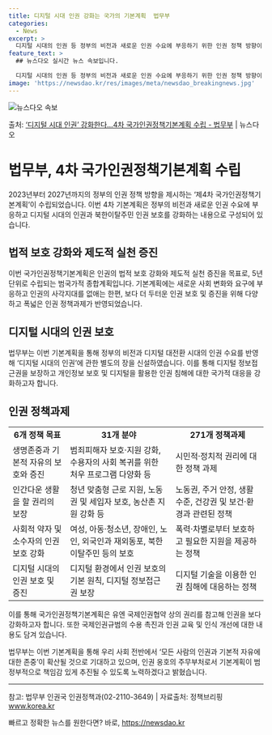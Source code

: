 ```yaml
---
title: 디지털 시대 인권 강화는 국가의 기본계획  법무부
categories:
  - News
excerpt: >
  디지털 시대의 인권 등 정부의 비전과 새로운 인권 수요에 부응하기 위한 인권 정책 방향이 담긴 기본계획이 수…
feature_text: >
  ## 뉴스다오 실시간 뉴스 속보입니다.

  디지털 시대의 인권 등 정부의 비전과 새로운 인권 수요에 부응하기 위한 인권 정책 방향이 담긴 기본계획이 수…
image: 'https://newsdao.kr/res/images/meta/newsdao_breakingnews.jpg'
---
```


![뉴스다오 속보](https://newsdao.kr/res/images/meta/newsdao_breakingnews.jpg)

<p>출처: <a href="https://newsdao.kr/3445" rel="dofollow">‘디지털 시대 인권’ 강화한다…4차 국가인권정책기본계획 수립 - 법무부</a> | 뉴스다오</p>

<h1>법무부, 4차 국가인권정책기본계획 수립</h1>

<p data-ke-size="size16">2023년부터 2027년까지의 정부의 인권 정책 방향을 제시하는 ‘제4차 국가인권정책기본계획’이 수립되었습니다. 이번 4차 기본계획은 정부의 비전과 새로운 인권 수요에 부응하고 디지털 시대의 인권과 북한이탈주민 인권 보호를 강화하는 내용으로 구성되어 있습니다.</p>

<h2>법적 보호 강화와 제도적 실천 증진</h2>

<p data-ke-size="size16">이번 국가인권정책기본계획은 인권의 법적 보호 강화와 제도적 실천 증진을 목표로, 5년 단위로 수립되는 범국가적 종합계획입니다. 기본계획에는 새로운 사회 변화와 요구에 부응하고 인권의 사각지대를 없애는 한편, 보다 더 두터운 인권 보호 및 증진을 위해 다양하고 폭넓은 인권 정책과제가 반영되었습니다.</p>

<h2>디지털 시대의 인권 보호</h2>

<p data-ke-size="size16">법무부는 이번 기본계획을 통해 정부의 비전과 디지털 대전환 시대의 인권 수요를 반영해 ‘디지털 시대의 인권’에 관한 별도의 장을 신설하였습니다. 이를 통해 디지털 정보접근권을 보장하고 개인정보 보호 및 디지털을 활용한 인권 침해에 대한 국가적 대응을 강화하고자 합니다.</p>

<h2>인권 정책과제</h2>

<table>
  <tr>
    <td style="text-align: center; height: 17px;"><b>6개 정책 목표</b></td>
    <td style="text-align: center; height: 17px;"><b>31개 분야</b></td>
    <td style="text-align: center; height: 17px;"><b>271개 정책과제</b></td>
  </tr>
  <tr>
    <td>생명존중과 기본적 자유의 보호와 증진</td>
    <td>범죄피해자 보호·지원 강화, 수용자의 사회 복귀를 위한 처우 프로그램 다양화 등</td>
    <td>시민적·정치적 권리에 대한 정책 과제</td>
  </tr>
  <tr>
    <td>인간다운 생활을 할 권리의 보장</td>
    <td>청년 맞춤형 근로 지원, 노동권 및 세입자 보호, 농산촌 지원 강화 등</td>
    <td>노동권, 주거 안정, 생활 수준, 건강권 및 보건·환경과 관련된 정책</td>
  </tr>
  <tr>
    <td>사회적 약자 및 소수자의 인권보호 강화</td>
    <td>여성, 아동·청소년, 장애인, 노인, 외국인과 재외동포, 북한이탈주민 등의 보호</td>
    <td>폭력·차별로부터 보호하고 필요한 지원을 제공하는 정책</td>
  </tr>
  <tr>
    <td>디지털 시대의 인권 보호 및 증진</td>
    <td>디지털 환경에서 인권 보호의 기본 원칙, 디지털 정보접근권 보장</td>
    <td>디지털 기술을 이용한 인권 침해에 대응하는 정책</td>
  </tr>
</table>

<p data-ke-size="size16">이를 통해 국가인권정책기본계획은 유엔 국제인권협약 상의 권리를 참고해 인권을 보다 강화하고자 합니다. 또한 국제인권규범의 수용 촉진과 인권 교육 및 인식 개선에 대한 내용도 담겨 있습니다.</p>

<p data-ke-size="size16">법무부는 이번 기본계획을 통해 우리 사회 전반에서 ‘모든 사람의 인권과 기본적 자유에 대한 존중’이 확산될 것으로 기대하고 있으며, 인권 옹호의 주무부처로서 기본계획이 범정부적으로 책임감 있게 추진될 수 있도록 노력하겠다고 밝혔습니다.</p>

<hr>

<p data-ke-size="size16">참고: 법무부 인권국 인권정책과(02-2110-3649) | 자료출처: 정책브리핑 <a href="www.korea.kr">www.korea.kr</a></p> 

빠르고 정확한 뉴스를 원한다면? 바로, <a href="https://newsdao.kr" rel="dofollow">https://newsdao.kr</a>


